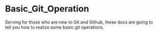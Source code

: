 # Basic_Git_Operation
Serving for those who are new to Git and Github, these docs are going to tell you how to realize some basic git operations.
